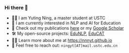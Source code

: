 ### Hi there 👋

- 👩‍🎓 I am Yuting Ning, a master student at USTC
- 🌱 I am currently interested in NLP and AI for Education
- 📘 Check out my publications [here](https://nnnyt.github.io/publications/) or my [Google Scholar](https://scholar.google.com/citations?user=HYmzF-QAAAAJ)
- 🛠️ My open-source projects: [EduNLP](https://github.com/bigdata-ustc/EduNLP), [EduCAT](https://github.com/bigdata-ustc/EduCAT)
- 👩‍💻 Learn more about me at https://nnnyt.github.io
- 💌 Feel free to reach out: `ningyt[AT]mail.ustc.edu.cn`

